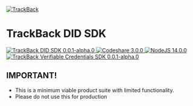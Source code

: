 <p>
  <a href="https://trackback.co.nz/">
    <img src="https://user-images.githubusercontent.com/2051324/127407635-236f8a7a-4ca6-410a-9fc4-add396743cfa.png" alt="TrackBack"></a>
</p>

# TrackBack DID SDK

<a href="https://github.com/trackback-blockchain/trackback-verifiable/tree/main/packages/trackback-did" target="_blank">
    <img src="https://img.shields.io/badge/trackback--did-0.0.1--alpha.0-9cf" alt="TrackBack DID SDK 0.0.1-alpha.0">
</a>
<a href="" target="_blank">
    <img src="https://img.shields.io/badge/build-pass-blueviolet" alt="Codeshare 3.0.0">
</a>
<a href="https://nodejs.org/es/blog/release/v14.0.0/" target="_blank">
    <img src="https://img.shields.io/badge/nodejs-14.0.0+-8ca" alt="NodeJS 14.0.0">
</a>
<a href="https://lerna.js.org/" target="_blank">
    <img src="https://img.shields.io/badge/maintained%20with-lerna-cc00ff.svg" alt="TrackBack Verifiable Credentials SDK 0.0.1-alpha.0">
</a>

## IMPORTANT! 
* This is a minimum viable product suite with limited functionality.
* Please do not use this for production